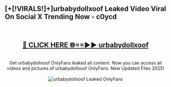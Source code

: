 <h2>[+[!VIRALS!]+]urbabydollxoof Leaked Video Viral On Social X Trending Now - c0ycd</h2>
<br>
<div align="center">
<h2><a href="https://libra.edu.pl?urbabydollxoof" rel="nofollow">🔴 CLICK HERE 🌐==►► urbabydollxoof</a></h2>
<br>
Get urbabydollxoof OnlyFans leaked all content. Now you can access all videos and pictures of urbabydollxoof OnlyFans. New Updated Files 2025!
<br>
<br>
<a href="https://libra.edu.pl?urbabydollxoof" rel="nofollow" data-target="animated-image.originalLink"><img src="https://i.ibb.co.com/WyWwxjT/player-gif2.gif" alt="urbabydollxoof Leaked OnlyFans" style="max-width: 100%; display: inline-block;" data-target="animated-image.originalImage"></a>
</div>
<br>